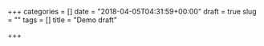 +++
categories = []
date = "2018-04-05T04:31:59+00:00"
draft = true
slug = ""
tags = []
title = "Demo draft"

+++
